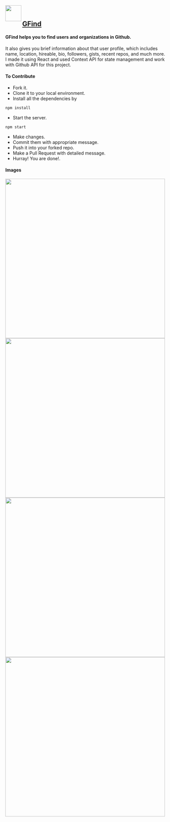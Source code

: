 <img align="left" width="50" src="https://res.cloudinary.com/doy1foyff/image/upload/v1622824048/android-chrome-512x512_qjg2qm.png">
<br/>

## [GFind](https://githubfinder7474.netlify.app/)
<h4>GFind helps you to find users and organizations in Github.</h4>
<p>It also gives you brief information about that user profile, which includes name, location, hireable, bio, followers, gists, recent repos, and much more. I made it using React and used Context API for state management and work with Github API for this project.</p>

<h4>To Contribute </h4>

* Fork it.
* Clone it to your local environment.
* Install all the dependencies by 
```bash
npm install
```
* Start the server.
```bash
npm start
```
* Make changes.
* Commit them with appropriate message.
* Push it into your forked repo.
* Make a Pull Request with detailed message.
* Hurray! You are done!.


<h4> Images </h4>
<img align="left" width="500" src="https://res.cloudinary.com/doy1foyff/image/upload/v1622824626/gfind-home_z09p3f.png">
<img align="left" width="500" src="https://res.cloudinary.com/doy1foyff/image/upload/v1622824627/screely-1622387284453_d0timp.png">
<img align="left" width="500" src="https://res.cloudinary.com/doy1foyff/image/upload/v1622824626/screely-1622387329039_loxgjz.png">
<img align="left" width="500" src="https://res.cloudinary.com/doy1foyff/image/upload/v1622824626/screely-1622387418999_irlh4t.png">



